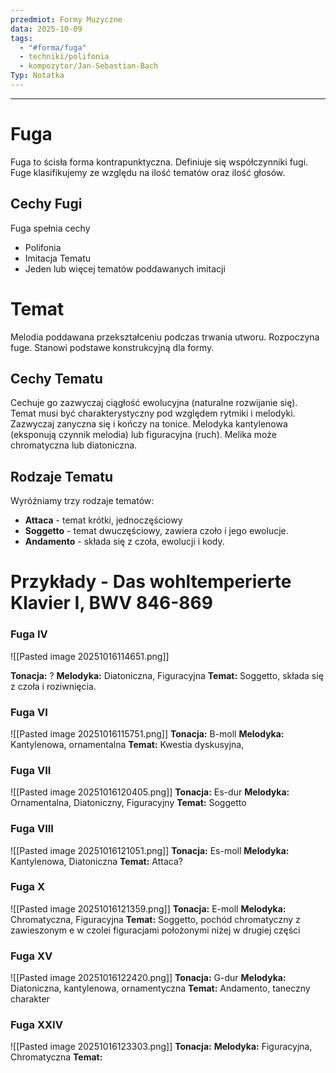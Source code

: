 ```yaml
---
przedmiot: Formy Muzyczne
data: 2025-10-09
tags:
  - "#forma/fuga"
  - techniki/polifonia
  - kompozytor/Jan-Sebastian-Bach
Typ: Notatka
---
```

---
# Fuga
Fuga to ścisła forma kontrapunktyczna. Definiuje się współczynniki fugi.
Fuge klasifikujemy ze względu na ilość tematów oraz ilość głosów.
## Cechy Fugi
Fuga spełnia cechy
- Polifonia
- Imitacja Tematu
- Jeden lub więcej tematów poddawanych imitacji
# Temat 
Melodia poddawana przekształceniu podczas trwania utworu. Rozpoczyna fuge. Stanowi podstawe konstrukcyjną dla formy.
## Cechy Tematu
Cechuje go zazwyczaj ciągłość ewolucyjna (naturalne rozwijanie się). Temat musi być charakterystyczny pod względem rytmiki i melodyki. Zazwyczaj zanyczna się i kończy na tonice. Melodyka kantylenowa (eksponują czynnik melodia) lub figuracyjna (ruch).
Melika może chromatyczna lub diatoniczna.
## Rodzaje Tematu
Wyróźniamy trzy rodzaje tematów:
- **Attaca** - temat krótki, jednoczęściowy
- **Soggetto** - temat dwuczęściowy, zawiera czoło i jego ewolucje.  
- **Andamento** - składa się z czoła, ewolucji i kody.  

# Przykłady - Das wohltemperierte Klavier I, BWV 846-869
### Fuga IV
![[Pasted image 20251016114651.png]]

**Tonacja:** ?
**Melodyka:** Diatoniczna, Figuracyjna
**Temat:** Soggetto, składa się z czoła i roziwnięcia. 

### Fuga VI
![[Pasted image 20251016115751.png]]
**Tonacja:** B-moll
**Melodyka:** Kantylenowa, ornamentalna
**Temat:** Kwestia dyskusyjna, 

### Fuga VII
![[Pasted image 20251016120405.png]]
**Tonacja:** Es-dur
**Melodyka:** Ornamentalna, Diatoniczny,  Figuracyjny
**Temat:** Soggetto

### Fuga VIII
![[Pasted image 20251016121051.png]]
**Tonacja:** Es-moll
**Melodyka:** Kantylenowa, Diatoniczna
**Temat:** Attaca?
### Fuga X
![[Pasted image 20251016121359.png]]
**Tonacja:** E-moll
**Melodyka:** Chromatyczna, Figuracyjna
**Temat:** Soggetto, pochód chromatyczny z zawieszonym e w czolei figuracjami położonymi niżej w drugiej części
### Fuga XV
![[Pasted image 20251016122420.png]]
**Tonacja:** G-dur
**Melodyka:** Diatoniczna, kantylenowa, ornamentyczna
**Temat:** Andamento, taneczny charakter
### Fuga XXIV
![[Pasted image 20251016123303.png]]
**Tonacja:** 
**Melodyka:** Figuracyjna, Chromatyczna
**Temat:** 